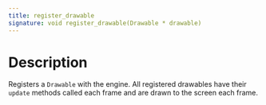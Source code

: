 ```yaml
---
title: register_drawable
signature: void register_drawable(Drawable * drawable)
---
```


# Description
Registers a `Drawable` with the engine. All registered drawables have their `update` methods called each frame and are drawn to the screen each frame.


